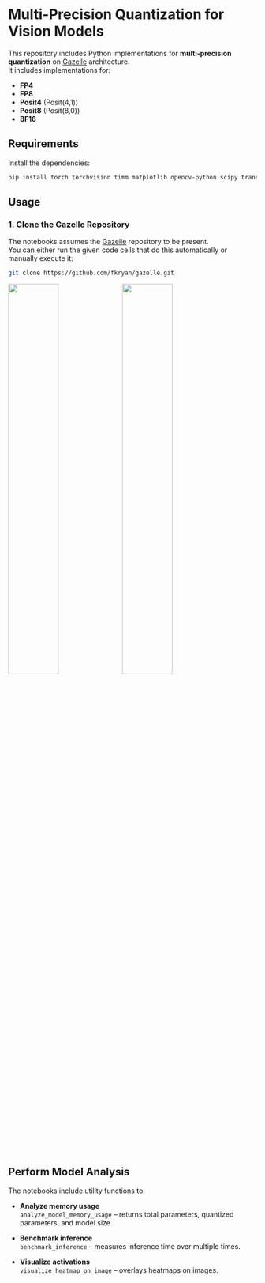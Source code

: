 # Multi-Precision Quantization for Vision Models

This repository includes Python implementations for **multi-precision quantization** on [Gazelle](https://github.com/fkryan/gazelle) architecture.  
It includes implementations for:  
- **FP4**  
- **FP8**  
- **Posit4** (Posit(4,1))  
- **Posit8** (Posit(8,0))
- **BF16**

## Requirements
Install the dependencies:
```bash
pip install torch torchvision timm matplotlib opencv-python scipy transformers
```

## Usage
### 1. Clone the Gazelle Repository
The notebooks assumes the [Gazelle](https://github.com/fkryan/gazelle) repository to be present.  
You can either run the given code cells that do this automatically or manually execute it:
```bash
git clone https://github.com/fkryan/gazelle.git
```
<p float="left">
  <img src="image/fp32.jpg" width="45%" />
  <img src="image/fp4.jpg" width="45%" />
</p>

## Perform Model Analysis
The notebooks include utility functions to:
- **Analyze memory usage**  
  `analyze_model_memory_usage` – returns total parameters, quantized parameters, and model size.

- **Benchmark inference**  
  `benchmark_inference` – measures inference time over multiple times.

- **Visualize activations**  
  `visualize_heatmap_on_image` – overlays heatmaps on images.
